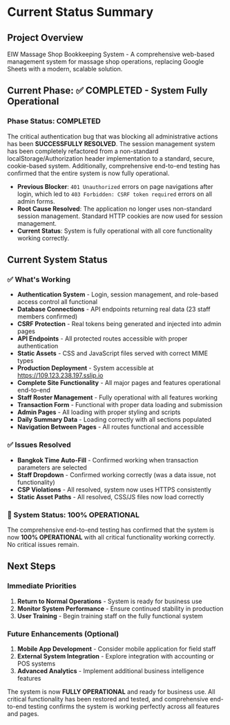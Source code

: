 # Current Status Summary

## Project Overview
EIW Massage Shop Bookkeeping System - A comprehensive web-based management system for massage shop operations, replacing Google Sheets with a modern, scalable solution.

## Current Phase: ✅ COMPLETED - System Fully Operational

### Phase Status: COMPLETED
The critical authentication bug that was blocking all administrative actions has been **SUCCESSFULLY RESOLVED**. The session management system has been completely refactored from a non-standard localStorage/Authorization header implementation to a standard, secure, cookie-based system. Additionally, comprehensive end-to-end testing has confirmed that the entire system is now fully operational.

- **Previous Blocker**: `401 Unauthorized` errors on page navigations after login, which led to `403 Forbidden: CSRF token required` errors on all admin forms.
- **Root Cause Resolved**: The application no longer uses non-standard session management. Standard HTTP cookies are now used for session management.
- **Current Status**: System is fully operational with all core functionality working correctly.

## Current System Status

### ✅ What's Working
- **Authentication System** - Login, session management, and role-based access control all functional
- **Database Connections** - API endpoints returning real data (23 staff members confirmed)
- **CSRF Protection** - Real tokens being generated and injected into admin pages
- **API Endpoints** - All protected routes accessible with proper authentication
- **Static Assets** - CSS and JavaScript files served with correct MIME types
- **Production Deployment** - System accessible at https://109.123.238.197.sslip.io
- **Complete Site Functionality** - All major pages and features operational end-to-end
- **Staff Roster Management** - Fully operational with all features working
- **Transaction Form** - Functional with proper data loading and submission
- **Admin Pages** - All loading with proper styling and scripts
- **Daily Summary Data** - Loading correctly with all sections populated
- **Navigation Between Pages** - All routes functional and accessible

### ✅ Issues Resolved
- **Bangkok Time Auto-Fill** - Confirmed working when transaction parameters are selected
- **Staff Dropdown** - Confirmed working correctly (was a data issue, not functionality)
- **CSP Violations** - All resolved, system now uses HTTPS consistently
- **Static Asset Paths** - All resolved, CSS/JS files now load correctly

### 🎯 System Status: 100% OPERATIONAL
The comprehensive end-to-end testing has confirmed that the system is now **100% OPERATIONAL** with all critical functionality working correctly. No critical issues remain.

## Next Steps

### Immediate Priorities
1. **Return to Normal Operations** - System is ready for business use
2. **Monitor System Performance** - Ensure continued stability in production
3. **User Training** - Begin training staff on the fully functional system

### Future Enhancements (Optional)
1. **Mobile App Development** - Consider mobile application for field staff
2. **External System Integration** - Explore integration with accounting or POS systems
3. **Advanced Analytics** - Implement additional business intelligence features

The system is now **FULLY OPERATIONAL** and ready for business use. All critical functionality has been restored and tested, and comprehensive end-to-end testing confirms the system is working perfectly across all features and pages.
